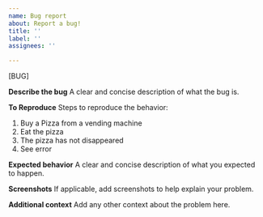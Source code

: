 ```yaml
---
name: Bug report
about: Report a bug!
title: ''
label: ''
assignees: ''

---
```

<!-- To automatically tag this issue, add the uppercase label(s) surrounded by brackets below, for example: [LABEL] -->
[BUG]

**Describe the bug**
A clear and concise description of what the bug is.

**To Reproduce**
Steps to reproduce the behavior:
1. Buy a Pizza from a vending machine
2. Eat the pizza
3. The pizza has not disappeared
4. See error

**Expected behavior**
A clear and concise description of what you expected to happen.

**Screenshots**
If applicable, add screenshots to help explain your problem.

**Additional context**
Add any other context about the problem here.
